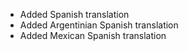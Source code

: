 - Added Spanish translation
- Added Argentinian Spanish translation
- Added Mexican Spanish translation
